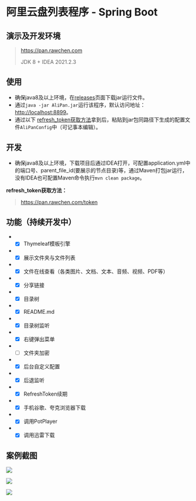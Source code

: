 # 阿里云盘列表程序 - Spring Boot

## 演示及开发环境

> https://pan.rawchen.com
>
> JDK 8 + IDEA 2021.2.3

## 使用

* 确保java8及以上环境，在[releases](https://github.com/rawchen/AliPan/releases)页面下载jar运行文件。
* 通过`java -jar AliPan.jar`运行该程序，默认访问地址：[http://localhost:8899](http://localhost:8899)。
* 通过以下 [refresh_token获取方法](https://pan.rawchen.com/token)拿到后，粘贴到jar包同路径下生成的配置文件`AliPanConfig`中（可记事本编辑）。

## 开发

* 确保java8及以上环境，下载项目后通过IDEA打开，可配置application.yml中的端口号、parent_file_id(要展示的节点目录)等，通过Maven打包jar运行，没有IDEA也可配置Maven命令执行`mvn clean package`。

**refresh_token获取方法：**
> https://pan.rawchen.com/token


## 功能（持续开发中）
* - [x] Thymeleaf模板引擎
* - [x] 展示文件夹与文件列表
* - [x] 文件在线查看（各类图片、文档、文本、音频、视频、PDF等）
* - [x] 分享链接
* - [x] 目录树
* - [x] README.md
* - [x] 目录树监听
* - [x] 右键弹出菜单
* - [ ] 文件夹加密
* - [x] 后台自定义配置
* - [x] 后退监听
* - [x] RefreshToken续期
* - [x] 手机谷歌、夸克浏览器下载
* - [x] 调用PotPlayer
* - [x] 调用迅雷下载

## 案例截图

![](https://cdn.jsdelivr.net/gh/rawchen/JsDelivr/static/AliPan/01.png)

![](https://cdn.jsdelivr.net/gh/rawchen/JsDelivr/static/AliPan/02.png)

![](https://cdn.jsdelivr.net/gh/rawchen/JsDelivr/static/AliPan/03.png)